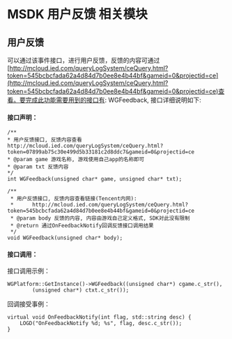 MSDK 用户反馈 相关模块
===

用户反馈
---

可以通过该事件接口，进行用户反馈，反馈的内容可通过[http://mcloud.ied.com/queryLogSystem/ceQuery.html?token=545bcbcfada62a4d84d7b0ee8e4b44bf&gameid=0&projectid=ce](http://mcloud.ied.com/queryLogSystem/ceQuery.html?token=545bcbcfada62a4d84d7b0ee8e4b44bf&gameid=0&projectid=ce)查看。要完成此功能需要用到的接口有: WGFeedback, 接口详细说明如下: 
#### 接口声明：

    /**
    * 用户反馈接口, 反馈内容查看http://mcloud.ied.com/queryLogSystem/ceQuery.html?token=07899ab75c30e499d5b33181c2d8ddc7&gameid=0&projectid=ce
    * @param game 游戏名称, 游戏使用自己app的名称即可
    * @param txt 反馈内容
    */
    int WGFeedback(unsigned char* game, unsigned char* txt);

	/**
	 * 用户反馈接口, 反馈内容查看链接(Tencent内网):
	 * 		http://mcloud.ied.com/queryLogSystem/ceQuery.html?token=545bcbcfada62a4d84d7b0ee8e4b44bf&gameid=0&projectid=ce
	 * @param body 反馈的内容, 内容由游戏自己定义格式, SDK对此没有限制
	 * @return 通过OnFeedbackNotify回调反馈接口调用结果
	 */
	void WGFeedback(unsigned char* body);

#### 接口调用：
接口调用示例：

	WGPlatform::GetInstance()->WGFeedback((unsigned char*) cgame.c_str(),
			(unsigned char*) ctxt.c_str());
回调接受事例：

	virtual void OnFeedbackNotify(int flag, std::string desc) {
    	LOGD("OnFeedbackNotify %d; %s", flag, desc.c_str());
    }